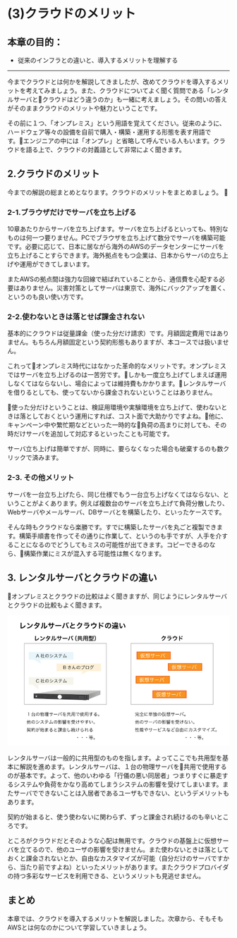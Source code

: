 # (3)クラウドのメリット

## 本章の目的：

- 従来のインフラとの違いと、導入するメリットを理解する

***

今までクラウドとは何かを解説してきましたが、改めてクラウドを導入するメリットを考えてみましょう。また、クラウドについてよく聞く質問である「レンタルサーバとクラウドはどう違うのか」も一緒に考えましょう。その問いの答えがそのままクラウドのメリットや魅力ということです。

その前に１つ、「オンプレミス」という用語を覚えてください。従来のように、ハードウェア等々の設備を自前で購入・構築・運用する形態を表す用語です。エンジニアの中には「オンプレ」と省略して呼んでいる人もいます。クラウドを語る上で、クラウドの対義語として非常によく聞きます。

## 2.クラウドのメリット

今までの解説の総まとめとなります。クラウドのメリットをまとめましょう。

### 2-1.ブラウザだけでサーバを立ち上げる

10章あたりからサーバを立ち上げます。サーバを立ち上げるといっても、特別なものは何一つ要りません。PCでブラウザを立ち上げて数分でサーバを構築可能です。必要に応じて、日本に居ながら海外のAWSのデータセンターにサーバを立ち上げることすらできます。海外拠点をもつ企業は、日本からサーバの立ち上げや運用ができてしまいます。

またAWSの拠点間は強力な回線で結ばれていることから、通信費を心配する必要はありません。災害対策としてサーバは東京で、海外にバックアップを置く、というのも良い使い方です。

### 2-2.使わないときは落とせば課金されない

基本的にクラウドは従量課金（使った分だけ請求）です。月額固定費用ではありません。もちろん月額固定という契約形態もありますが、本コースでは扱いません。

これってオンプレミス時代にはなかった革命的なメリットです。オンプレミスではサーバを立ち上げるのは一苦労です。しかも一度立ち上げてしまえば運用しなくてはならないし、場合によっては維持費もかかります。レンタルサーバを借りるとしても、使ってないから課金されないということはありません。

使った分だけということは、検証用環境や実験環境を立ち上げて、使わないときは落としておくという運用にすれば、コスト面で大助かりですよね。他に、キャンペーン中や繁忙期などといった一時的な負荷の高まりに対しても、その時だけサーバを追加して対応するといったことも可能です。

サーバ立ち上げは簡単ですが、同時に、要らなくなった場合も破棄するのも数クリックで済みます。

### 2-3. その他メリット

サーバを一台立ち上げたら、同じ仕様でもう一台立ち上げなくてはならない、ということがよくあります。例えば複数台のサーバを立ち上げて負荷分散したり、Webサーバやメールサーバ、DBサーバとを構築したり、といったケースです。

そんな時もクラウドなら楽勝です。すでに構築したサーバを丸ごと複製できます。構築手順書を作ってその通りに作業して、というのも手ですが、人手を介することになるのでどうしてもミスの可能性が出てきます。コピーできるのなら、構築作業にミスが混入する可能性は無くなります。

## 3. レンタルサーバとクラウドの違い

オンプレミスとクラウドの比較はよく聞きますが、同じようにレンタルサーバとクラウドの比較もよく聞きます。

![図3-1. レンタルサーバとクラウドの比較](3-01.png)

レンタルサーバは一般的に共用型のものを指します。よってここでも共用型を基本に解説を進めます。レンタルサーバは、１台の物理サーバを共用で使用するのが基本です。よって、他のいわゆる「行儀の悪い同居者」つまりすぐに暴走するシステムや負荷をかなり高めてしまうシステムの影響を受けてしまいます。またサーバでできないことは入居者であるユーザもできない、というデメリットもあります。

契約が始まると、使う使わないに関わらず、ずっと課金され続けるのも辛いところです。

ところがクラウドだとそのような心配は無用です。クラウドの基盤上に仮想サーバを立てるので、他のユーザの影響を受けません。また使わないときは落としておくと課金されないとか、自由なカスタマイズが可能（自分だけのサーバですから、当たり前ですよね）といったメリットがあります。またクラウドプロバイダの持つ多彩なサービスを利用できる、というメリットも見逃せません。

## まとめ

本章では、クラウドを導入するメリットを解説しました。次章から、そもそもAWSとは何なのかについて学習していきましょう。
